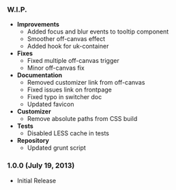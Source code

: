### W.I.P.

  - **Improvements**
    - Added focus and blur events to tooltip component
    - Smoother off-canvas effect
    - Added hook for uk-container
  - **Fixes**
    - Fixed multiple off-canvas trigger
    - Minor off-canvas fix
  - **Documentation**
    - Removed customizer link from off-canvas
    - Fixed issues link on frontpage
    - Fixed typo in switcher doc
    - Updated favicon
  - **Customizer**
    - Remove absolute paths from CSS build
  - **Tests**
    - Disabled LESS cache in tests
  - **Repository**
    - Updated grunt script

### 1.0.0 (July 19, 2013)

  * Initial Release